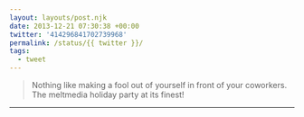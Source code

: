 ```yaml
---
layout: layouts/post.njk
date: 2013-12-21 07:30:38 +00:00
twitter: '414296841702739968'
permalink: /status/{{ twitter }}/
tags: 
  - tweet
---
```


> Nothing like making a fool out of yourself in front of your coworkers. The meltmedia holiday party at its finest!

---
